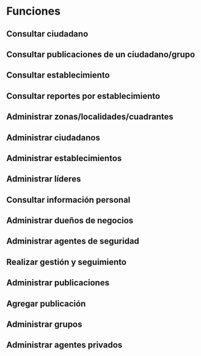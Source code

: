 # Funciones

## Consultar ciudadano

## Consultar publicaciones de un ciudadano/grupo

## Consultar establecimiento

## Consultar reportes por establecimiento

## Administrar zonas/localidades/cuadrantes

## Administrar ciudadanos

## Administrar establecimientos

## Administrar líderes

## Consultar información personal

## Administrar dueños de negocios

## Administrar agentes de seguridad

## Realizar gestión y seguimiento

## Administrar publicaciones

## Agregar publicación

## Administrar grupos

## Administrar agentes privados